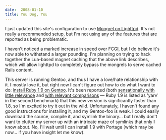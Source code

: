 ```yaml
---
date:  2008-01-10
title: You Dog, You
---
```

I just updated this site's configuration to use <a href="http://mongrel.rubyforge.org/docs/lighttpd.html">Mongrel on Lighttpd</a>.  It's not really a recommended setup, but I'm not using any of the features that are reported as being problematic.

I haven't noticed a marked increase in speed over FCGI, but I do believe it's now able to withstand a larger pounding.  I'm planning on trying to hack together the Lua-based magnet caching that the above link describes, which will allow lighttpd to completely bypass the mongrels to serve cached Rails content.

This server is running Gentoo, and thus I have a love/hate relationship with it.  I mostly love it, but right now I can't figure out how to do what I want to do: <a href="http://google.com/search?q=install+ruby+1.9+on+gentoo">install Ruby 1.9 on Gentoo</a>.  It's been reported (both <a href="http://antoniocangiano.com/2007/11/28/holy-shmoly-ruby-19-smokes-python-away/">sensationally with little relevance</a> and <a href="http://antoniocangiano.com/2007/02/19/ruby-implementations-shootout-ruby-vs-yarv-vs-jruby-vs-gardens-point-ruby-net-vs-rubinius-vs-cardinal/">with relevant comparisons</a> &mdash; Ruby 1.9 is listed as 'yarv' in the second benchmark) that this new version is significantly faster than 1.8, so I'm excited to try it out in the wild.  Unfortunately, I haven't found any good instructions for installing it, and my Gentoo-foo is weak.  I could easily download the source, compile it, and symlink the binary... but I really don't want to clutter my server up with an intricate maze of symlinks that only I know about.  No, I'll wait until I can install 1.9 with Portage (which may be now... if you have insight let me know).
